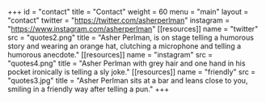 +++
id = "contact"
title = "Contact"
weight = 60
menu = "main"
layout = "contact"
twitter = "https://twitter.com/asherperlman"
instagram = "https://www.instagram.com/asherperlman"
[[resources]]
  name = "twitter"
  src = "quotes2.png"
  title = "Asher Perlman, is on stage telling a humorous story and wearing an orange hat, clutching a microphone and telling a humorous anecdote."
[[resources]]
  name = "instagram"
  src = "quotes4.png"
  title = "Asher Perlman with grey hair and one hand in his pocket ironically is telling a sly joke."
[[resources]]
  name = "friendly"
  src = "quotes3.jpg"
  title = "Asher Perlman sits at a bar and leans close to you, smiling in a friendly way after telling a pun."
+++